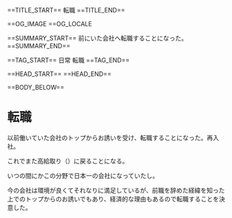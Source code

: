==TITLE_START==
転職
==TITLE_END==

==OG_IMAGE 
==OG_LOCALE 

==SUMMARY_START==
前にいた会社へ転職することになった。
==SUMMARY_END==

==TAG_START==
日常 転職
==TAG_END==

==HEAD_START==
==HEAD_END==

==BODY_BELOW==

# 転職

以前働いていた会社のトップからお誘いを受け、転職することになった。再入社。

これでまた高給取り（）に戻ることになる。

いつの間にかこの分野で日本一の会社になっていたし。

今の会社は環境が良くてそれなりに満足しているが、前職を辞めた経緯を知った上でのトップからのお誘いでもあり、経済的な理由もあるので転職することを決意した。